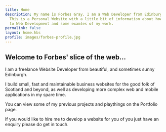 ```yaml
---
title: Home
description: My name is Forbes Gray. I am a Web Developer from Edinburgh, Scotland.
  This is a Personal Website with a little bit of information about how I got in
  to Web Development and some examles of my work.
permalink: false
layout: home.hbs
profile: images/forbes-profile.jpg
---
```


## Welcome to Forbes' slice of the web...

I am a freelance Website Developer from beautiful, and sometimes sunny Edinburgh.

I build small, fast and maintainable business websites for the good folk of Scotland and beyond, as well as
developing more complex web and mobile applications in my spare time.

You can view some of my previous projects and playthings on the Portfolio page.

If you would like to hire me to develop a website for you of you just have an enquiry
please do get in touch.
